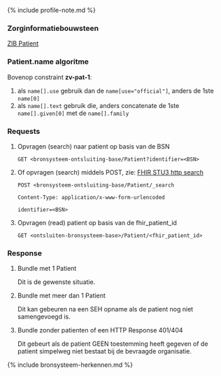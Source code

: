 {% include profile-note.md %}

### Zorginformatiebouwsteen

[ZIB Patient](https://zibs.nl/wiki/Patient-v3.1(2017NL))

### Patient.name algoritme

Bovenop constraint **zv-pat-1**:
1. als ``name[].use`` gebruik dan de ``name[use="official"]``, anders de 1ste ``name[0]``
1. als ``name[].text`` gebruik die, anders concatenate de 1ste ``name[].given[0]`` met de ``name[].family``

### Requests

1. Opvragen (search) naar patient op basis van de BSN

    `GET <bronsysteem-ontsluiting-base/Patient?identifier=<BSN>`

1. Of opvragen (search) middels POST, zie: [FHIR STU3 http search](https://hl7.org/fhir/STU3/http.html#search)

    `POST <bronsysteem-ontsluiting-base/Patient/_search`

    `Content-Type: application/x-www-form-urlencoded`

    `identifier=<BSN>`

1. Opvragen (read) patient op basis van de fhir_patient_id

    `GET <ontsluiten-bronsysteem-base>/Patient/<fhir_patient_id>`

### Response

1. Bundle met 1 Patient

    Dit is de gewenste situatie.

1. Bundle met meer dan 1 Patient

    Dit kan gebeuren na een SEH opname als de patient nog niet samengevoegd is.

1. Bundle zonder patienten of een HTTP Response 401/404

    Dit gebeurt als de patient GEEN toestemming heeft gegeven of de patient simpelweg niet bestaat bij de bevraagde organisatie.

{% include bronsysteem-herkennen.md %}